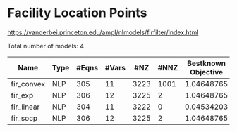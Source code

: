 # Facility Location Points

https://vanderbei.princeton.edu/ampl/nlmodels/firfilter/index.html

Total number of models:   4

| Name       | Type | #Eqns | #Vars | #NZ  | #NNZ | Bestknown Objective |
|------------|------|-------|-------|------|------|---------------------|
| fir_convex | NLP  | 305   | 11    | 3223 | 1001 | 1.04648765          |
| fir_exp    | NLP  | 306   | 12    | 3225 | 2    | 1.04648765          |
| fir_linear | NLP  | 304   | 11    | 3222 | 0    | 0.04534203          |
| fir_socp   | NLP  | 306   | 12    | 3225 | 2    | 1.04648765          |